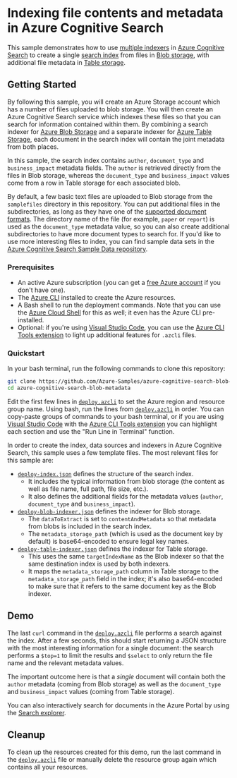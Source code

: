 # Indexing file contents and metadata in Azure Cognitive Search

This sample demonstrates how to use [multiple indexers](https://learn.microsoft.com/azure/search/search-indexer-overview#indexer-scenarios-and-use-cases) in [Azure Cognitive Search](https://learn.microsoft.com/azure/search/search-what-is-azure-search) to create a single [search index](https://learn.microsoft.com/azure/search/search-what-is-an-index) from files in [Blob storage](https://learn.microsoft.com/azure/storage/blobs/storage-blobs-overview), with additional file metadata in [Table storage](https://learn.microsoft.com/azure/storage/tables/table-storage-overview).

## Getting Started

By following this sample, you will create an Azure Storage account which has a number of files uploaded to blob storage. You will then create an Azure Cognitive Search service which indexes these files so that you can search for information contained within them. By combining a search indexer for [Azure Blob Storage](https://learn.microsoft.com/azure/search/search-howto-indexing-azure-blob-storage) and a separate indexer for [Azure Table Storage](https://learn.microsoft.com/azure/search/search-howto-indexing-azure-tables), each document in the search index will contain the joint metadata from both places.

In this sample, the search index contains `author`, `document_type` and `business_impact` metadata fields. The `author` is retrieved directly from the files in Blob storage, whereas the `document_type` and `business_impact` values come from a row in Table storage for each associated blob.

By default, a few basic text files are uploaded to Blob storage from the `samplefiles` directory in this repository. You can put additional files in the subdirectories, as long as they have one of the [supported document formats](https://learn.microsoft.com/azure/search/search-howto-indexing-azure-blob-storage#supported-document-formats). The directory name of the file (for example, `paper` or `report`) is used as the `document_type` metadata value, so you can also create additional subdirectories to have more document types to search for. If you'd like to use more interesting files to index, you can find sample data sets in the [Azure Cognitive Search Sample Data
 repository](https://github.com/Azure-Samples/azure-search-sample-data).

### Prerequisites

- An active Azure subscription (you can get a [free Azure account](https://azure.microsoft.com/free/) if you don't have one).
- The [Azure CLI](https://learn.microsoft.com/cli/azure/install-azure-cli) installed to create the Azure resources.
- A Bash shell to run the deployment commands. Note that you can use the [Azure Cloud Shell](https://learn.microsoft.com/azure/cloud-shell/overview) for this as well; it even has the Azure CLI pre-installed.
- Optional: if you're using [Visual Studio Code](https://code.visualstudio.com/), you can use the [Azure CLI Tools extension](https://github.com/microsoft/vscode-azurecli) to light up additional features for `.azcli` files.

### Quickstart

In your bash terminal, run the following commands to clone this repository:

```bash
git clone https://github.com/Azure-Samples/azure-cognitive-search-blob-metadata.git
cd azure-cognitive-search-blob-metadata
```

Edit the first few lines in [`deploy.azcli`](deploy.azcli) to set the Azure region and resource group name. Using bash, run the lines from [`deploy.azcli`](deploy.azcli) in order. You can copy-paste groups of commands to your bash terminal, or if you are using [Visual Studio Code](https://code.visualstudio.com/) with the [Azure CLI Tools extension](https://marketplace.visualstudio.com/items?itemName=ms-vscode.azurecli) you can highlight each section and use the "Run Line in Terminal" function.

In order to create the index, data sources and indexers in Azure Cognitive Search, this sample uses a few template files. The most relevant files for this sample are:

- [`deploy-index.json`](deploy-index.json) defines the structure of the search index.
  - It includes the typical information from blob storage (the content as well as file name, full path, file size, etc.).
  - It also defines the additional fields for the metadata values (`author`, `document_type` and `business_impact`).
- [`deploy-blob-indexer.json`](deploy-blob-indexer.json) defines the indexer for Blob storage.
  - The `dataToExtract` is set to `contentAndMetadata` so that metadata from blobs is included in the search index.
  - The `metadata_storage_path` (which is used as the document key by default) is base64-encoded to ensure legal key names.
- [`deploy-table-indexer.json`](deploy-table-indexer.json) defines the indexer for Table storage.
  - This uses the same `targetIndexName` as the Blob indexer so that the same destination index is used by both indexers.
  - It maps the `metadata_storage_path` column in Table storage to the `metadata_storage_path` field in the index; it's also base64-encoded to make sure that it refers to the same document key as the Blob indexer.

## Demo

The last `curl` command in the [`deploy.azcli`](deploy.azcli) file performs a search against the index. After a few seconds, this should start returning a JSON structure with the most interesting information for a single document: the search performs a `$top=1` to limit the results and `$select` to only return the file name and the relevant metadata values.

The important outcome here is that a *single* document will contain both the `author` metadata (coming from Blob storage) as well as the `document_type` and `business_impact` values (coming from Table storage).

You can also interactively search for documents in the Azure Portal by using the [Search explorer](https://learn.microsoft.com/azure/search/search-explorer#start-search-explorer).

## Cleanup

To clean up the resources created for this demo, run the last command in the [`deploy.azcli`](deploy.azcli) file or manually delete the resource group again which contains all your resources.
